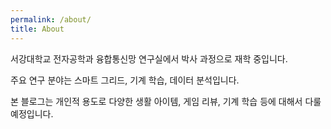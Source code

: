 ```yaml
---
permalink: /about/
title: About
---
```


서강대학교 전자공학과 융합통신망 연구실에서 박사 과정으로 재학 중입니다.

주요 연구 분야는 스마트 그리드, 기계 학습, 데이터 분석입니다.

본 블로그는 개인적 용도로 다양한 생활 아이템, 게임 리뷰, 기계 학습 등에 대해서 다룰 예정입니다.
